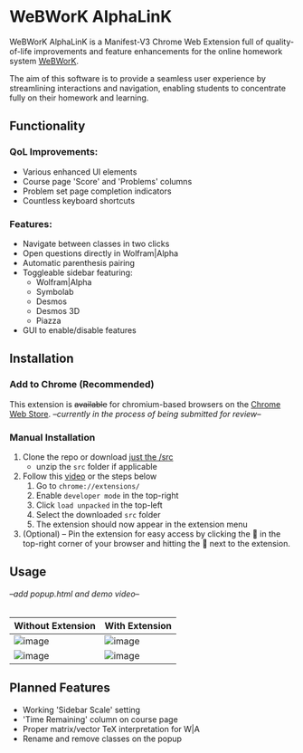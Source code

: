 # WeBWorK AlphaLinK
WeBWorK AlphaLinK is a Manifest-V3 Chrome Web Extension full of quality-of-life improvements and feature enhancements for the online homework system [WeBWorK](https://webwork.maa.org/wiki/Introduction).

The aim of this software is to provide a seamless user experience by streamlining interactions and navigation, enabling students to concentrate fully on their homework and learning.

## Functionality
### QoL Improvements:
- Various enhanced UI elements
- Course page 'Score' and 'Problems' columns 
- Problem set page completion indicators
- Countless keyboard shortcuts
### Features:
- Navigate between classes in two clicks
- Open questions directly in Wolfram|Alpha
- Automatic parenthesis pairing
- Toggleable sidebar featuring:
  - Wolfram|Alpha
  - Symbolab
  - Desmos
  - Desmos 3D
  - Piazza
- GUI to enable/disable features

## Installation
### Add to Chrome (Recommended)
This extension is ~~available~~ for chromium-based browsers on the [Chrome Web Store](https://github.com/munr0/WeBWorK-AlphaLinK). *–currently in the process of being submitted for review–*

### Manual Installation
1. Clone the repo or download [just the /src](https://download-directory.github.io/?url=https%3A%2F%2Fgithub.com%2Fmunr0%2FWeBWorK-AlphaLinK%2Ftree%2Fmain%2Fsrc)
   - unzip the `src` folder if applicable
1. Follow this [video](https://www.youtube.com/watch?v=dhaGRJvJAII&t=64s) or the steps below
   1. Go to `chrome://extensions/`
   1. Enable `developer mode` in the top-right
   1. Click `load unpacked` in the top-left
   1. Select the downloaded `src` folder
   1. The extension should now appear in the extension menu
1. (Optional) – Pin the extension for easy access by clicking the 🧩 in the top-right corner of your browser and hitting the 📌 next to the extension.

## Usage
*–add popup.html and demo video–*<br><br>

| Without Extension | With Extension |
| --- | --- |
| ![image](https://github.com/user-attachments/assets/587740ad-95cd-4219-b97a-3877a2cd3d5a) | ![image](https://github.com/user-attachments/assets/abbc7cc9-9fe8-467c-965e-d34599091985) |
| ![image](https://github.com/user-attachments/assets/6ff908c1-92b4-494d-85de-aef9419badfb) | ![image](https://github.com/user-attachments/assets/7d5a01d6-288c-4b40-952b-f6cfaa4f7d1a) |

## Planned Features
- Working 'Sidebar Scale' setting
- 'Time Remaining' column on course page
- Proper matrix/vector TeX interpretation for W|A
- Rename and remove classes on the popup
